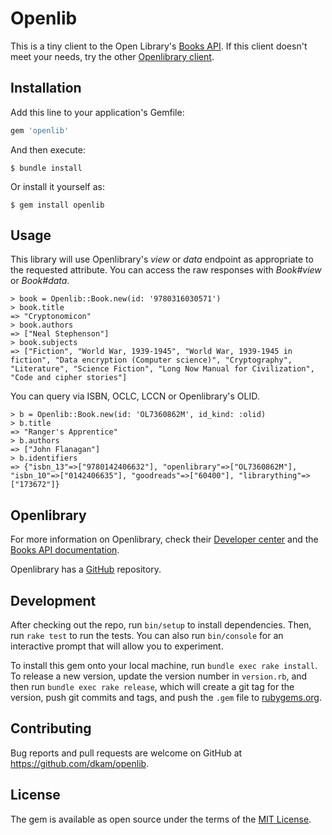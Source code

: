 # Openlib

This is a tiny client to the Open Library's [Books API](https://openlibrary.org/dev/docs/api/books). If this client doesn't meet your needs, try the other [Openlibrary client](https://github.com/jayfajardo/openlibrary).

## Installation

Add this line to your application's Gemfile:

```ruby
gem 'openlib'
```

And then execute:

    $ bundle install

Or install it yourself as:

    $ gem install openlib

## Usage

This library will use Openlibrary's *view* or *data* endpoint as appropriate to the requested attribute.  You can access the raw responses with *Book#view* or *Book#data*.

```
> book = Openlib::Book.new(id: '9780316030571')
> book.title
=> "Cryptonomicon"
> book.authors
=> ["Neal Stephenson"]
> book.subjects
=> ["Fiction", "World War, 1939-1945", "World War, 1939-1945 in fiction", "Data encryption (Computer science)", "Cryptography", "Literature", "Science Fiction", "Long Now Manual for Civilization", "Code and cipher stories"]
```

You can query via ISBN, OCLC, LCCN or Openlibrary's OLID.

```
> b = Openlib::Book.new(id: 'OL7360862M', id_kind: :olid)
> b.title
=> "Ranger's Apprentice"
> b.authors
=> ["John Flanagan"]
> b.identifiers
=> {"isbn_13"=>["9780142406632"], "openlibrary"=>["OL7360862M"], "isbn_10"=>["0142406635"], "goodreads"=>["60400"], "librarything"=>["173672"]}
````



## Openlibrary

For more information on Openlibrary, check their [Developer center](https://openlibrary.org/developers) and the [Books API documentation](https://openlibrary.org/dev/docs/api/books).

Openlibrary has a [GitHub](https://github.com/internetarchive/openlibrary) repository.

## Development

After checking out the repo, run `bin/setup` to install dependencies. Then, run `rake test` to run the tests. You can also run `bin/console` for an interactive prompt that will allow you to experiment.

To install this gem onto your local machine, run `bundle exec rake install`. To release a new version, update the version number in `version.rb`, and then run `bundle exec rake release`, which will create a git tag for the version, push git commits and tags, and push the `.gem` file to [rubygems.org](https://rubygems.org).

## Contributing

Bug reports and pull requests are welcome on GitHub at https://github.com/dkam/openlib.


## License

The gem is available as open source under the terms of the [MIT License](https://opensource.org/licenses/MIT).
